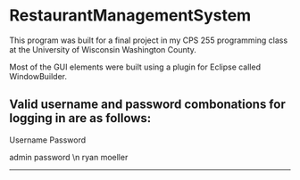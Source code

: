 # RestaurantManagementSystem

This program was built for a final project in my CPS 255 programming class at the University of Wisconsin Washington County.

Most of the GUI elements were built using a plugin for Eclipse called WindowBuilder.


Valid username and password combonations for logging in are as follows:
---------------------
Username    Password

admin       password
\n
ryan        moeller

--------------------
